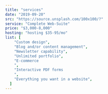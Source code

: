 ```yaml
---
title: "services"
date: "2019-09-20"
src: "https://source.unsplash.com/100x100/?"
service: "Complete Web-Suite"
price: "$3,000-8,000"
hosting: "hosting $35-95/mo"
list: [
    "Custom design",
    "Blog and/or content management",
    "Newsletter capability",
    "Unlimited portfolio",
    "E-commerce
    ",
    "Interactive PDF forms
    ",
    "Everything you want in a website",
  ]
---
```

